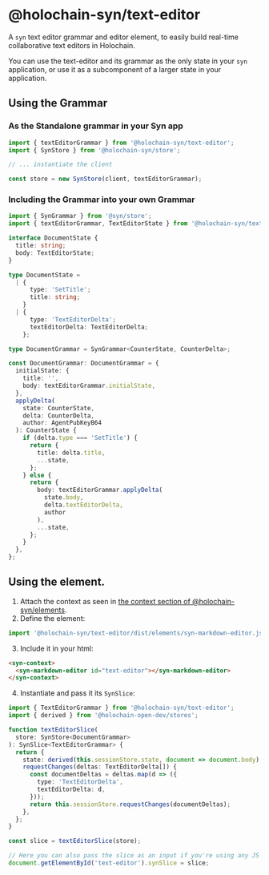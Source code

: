# @holochain-syn/text-editor

A `syn` text editor grammar and editor element, to easily build real-time collaborative text editors in Holochain.

You can use the text-editor and its grammar as the only state in your `syn` application, or use it as a subcomponent of a larger state in your application.

## Using the Grammar

### As the Standalone grammar in your Syn app

```ts
import { textEditorGrammar } from '@holochain-syn/text-editor';
import { SynStore } from '@holochain-syn/store';

// ... instantiate the client

const store = new SynStore(client, textEditorGrammar);
```

### Including the Grammar into your own Grammar

```ts
import { SynGrammar } from '@syn/store';
import { textEditorGrammar, TextEditorState } from '@holochain-syn/text-editor';

interface DocumentState {
  title: string;
  body: TextEditorState;
}

type DocumentState =
  | {
      type: 'SetTitle';
      title: string;
    }
  | {
      type: 'TextEditorDelta';
      textEditorDelta: TextEditorDelta;
    };

type DocumentGrammar = SynGrammar<CounterState, CounterDelta>;

const DocumentGrammar: DocumentGrammar = {
  initialState: {
    title: '',
    body: textEditorGrammar.initialState,
  },
  applyDelta(
    state: CounterState,
    delta: CounterDelta,
    author: AgentPubKeyB64
  ): CounterState {
    if (delta.type === 'SetTitle') {
      return {
        title: delta.title,
        ...state,
      };
    } else {
      return {
        body: textEditorGrammar.applyDelta(
          state.body,
          delta.textEditorDelta,
          author
        ),
        ...state,
      };
    }
  },
};
```

## Using the <syn-text-editor> element.

1. Attach the context as seen in [the context section of @holochain-syn/elements](https://npmjs.com/package/@holochain-syn/elements).
2. Define the element:

```ts
import '@holochain-syn/text-editor/dist/elements/syn-markdown-editor.js';
```

3. Include it in your html:

```html
<syn-context>
  <syn-markdown-editor id="text-editor"></syn-markdown-editor>
</syn-context>
```

4. Instantiate and pass it its `SynSlice`:

```ts
import { TextEditorGrammar } from '@holochain-syn/text-editor';
import { derived } from '@holochain-open-dev/stores';

function textEditorSlice(
  store: SynStore<DocumentGrammar>
): SynSlice<TextEditorGrammar> {
  return {
    state: derived(this.sessionStore.state, document => document.body),
    requestChanges(deltas: TextEditorDelta[]) {
      const documentDeltas = deltas.map(d => ({
        type: 'TextEditorDelta',
        textEditorDelta: d,
      }));
      return this.sessionStore.requestChanges(documentDeltas);
    },
  };
}

const slice = textEditorSlice(store);

// Here you can also pass the slice as an input if you're using any JS framework
document.getElementById('text-editor').synSlice = slice;
```

